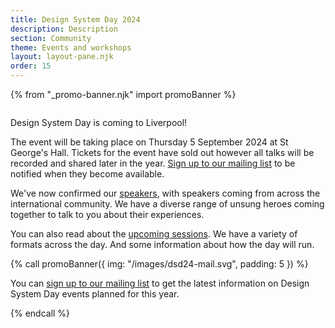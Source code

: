 ```yaml
---
title: Design System Day 2024
description: Description
section: Community
theme: Events and workshops
layout: layout-pane.njk
order: 15
---
```


{% from "_promo-banner.njk" import promoBanner %}

<img class="app-image--no-border govuk-!-margin-bottom-9" src="/images/dsd24-24.svg" alt="" role="presentation">

<p class="govuk-!-font-size-24">
Design System Day is coming to Liverpool!  
</p>

The event will be taking place on Thursday 5 September 2024 at St George's Hall. Tickets for the event have sold out however all talks will be recorded and shared later in the year. [Sign up to our mailing list](https://mailchi.mp/707ce8dec373/get-updated-by-email-govuk-design-system) to be notified when they become available.

We've now confirmed our [speakers](/community/design-system-day-2024/speaker-information), with speakers coming from across the international community. We have a diverse range of unsung heroes coming together to talk to you about their experiences.

You can also read about the [upcoming sessions](/community/design-system-day-2024/session-information). We have a variety of formats across the day. And some information about how the day will run.

{% call promoBanner({
  img: "/images/dsd24-mail.svg",
  padding: 5
}) %}

  <p>
    You can <a class="govuk-link" href="https://mailchi.mp/707ce8dec373/get-updated-by-email-govuk-design-system">sign up to our mailing list</a> to get the latest information on Design System Day events planned for this year.
  </p>
{% endcall %}
